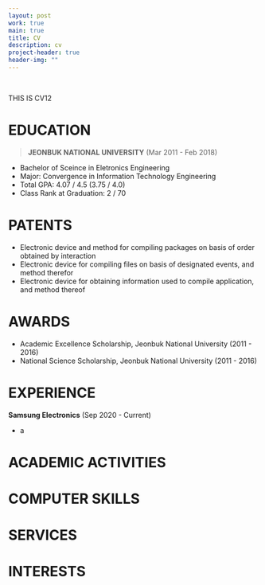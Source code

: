 ```yaml
---
layout: post
work: true
main: true
title: CV
description: cv
project-header: true
header-img: ""
---
```



&nbsp;


THIS IS CV12

# EDUCATION
> __JEONBUK NATIONAL UNIVERSITY__ (Mar 2011 - Feb 2018)

- Bachelor of Sceince in Eletronics Engineering
- Major: Convergence in Information Technology Engineering
- Total GPA: 4.07 / 4.5 (3.75 / 4.0)
- Class Rank at Graduation: 2 / 70

# PATENTS
- Electronic device and method for compiling packages on basis of order obtained by
interaction
- Electronic device for compiling files on basis of designated events, and method
therefor
- Electronic device for obtaining information used to compile application, and method
thereof

# AWARDS
* Academic Excellence Scholarship, Jeonbuk National University (2011 - 2016)
* National Science Scholarship, Jeonbuk National University (2011 - 2016)

# EXPERIENCE
__Samsung Electronics__ (Sep 2020 - Current)
* a

# ACADEMIC ACTIVITIES

# COMPUTER SKILLS

# SERVICES

# INTERESTS

